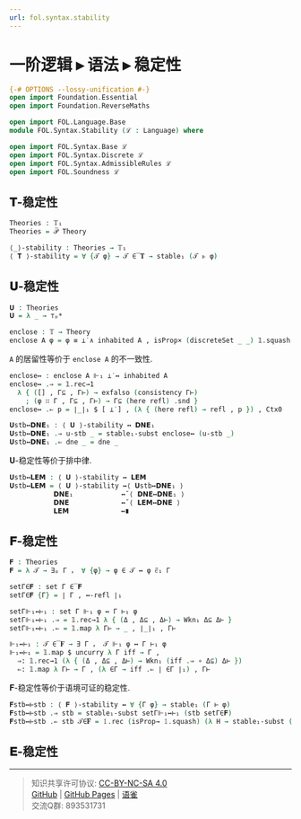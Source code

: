 ```yaml
---
url: fol.syntax.stability
---
```


# 一阶逻辑 ▸ 语法 ▸ 稳定性

```agda
{-# OPTIONS --lossy-unification #-}
open import Foundation.Essential
open import Foundation.ReverseMaths

open import FOL.Language.Base
module FOL.Syntax.Stability (ℒ : Language) where

open import FOL.Syntax.Base ℒ
open import FOL.Syntax.Discrete ℒ
open import FOL.Syntax.AdmissibleRules ℒ
open import FOL.Soundness ℒ
```

## 𝐓-稳定性

```agda
Theories : 𝕋₁
Theories = 𝒫̅ Theory
```

```agda
⟨_⟩-stability : Theories → 𝕋₁
⟨ 𝐓 ⟩-stability = ∀ {𝒯 φ} → 𝒯 ∈̅ 𝐓 → stable₁ (𝒯 ⊩ φ)
```

## 𝐔-稳定性

```agda
𝐔 : Theories
𝐔 = λ _ → ⊤ₚ*
```

```agda
enclose : 𝕋 → Theory
enclose A φ = φ ≡ ⊥̇ ∧ inhabited A , isProp× (discreteSet _ _) 𝟙.squash
```

`A` 的居留性等价于 `enclose A` 的不一致性.

```agda
enclose↔ : enclose A ⊩₁ ⊥̇ ↔ inhabited A
enclose↔ .⇒ = 𝟙.rec→1
  λ { ([] , Γ⊆ , Γ⊢) → exfalso (consistency Γ⊢)
    ; (φ ∷ Γ , Γ⊆ , Γ⊢) → Γ⊆ (here refl) .snd }
enclose↔ .⇐ p = ∣_∣₁ $ [ ⊥̇ ] , (λ { (here refl) → refl , p }) , Ctx0
```

```agda
𝐔stb↔𝗗𝗡𝗘₁ : ⟨ 𝐔 ⟩-stability ↔ 𝗗𝗡𝗘₁
𝐔stb↔𝗗𝗡𝗘₁ .⇒ u-stb _ = stable₁-subst enclose↔ (u-stb _)
𝐔stb↔𝗗𝗡𝗘₁ .⇐ dne _ = dne _
```

𝐔-稳定性等价于排中律.

```agda
𝐔stb↔𝗟𝗘𝗠 : ⟨ 𝐔 ⟩-stability ↔ 𝗟𝗘𝗠
𝐔stb↔𝗟𝗘𝗠 = ⟨ 𝐔 ⟩-stability ↔⟨ 𝐔stb↔𝗗𝗡𝗘₁ ⟩
           𝗗𝗡𝗘₁            ↔˘⟨ 𝗗𝗡𝗘↔𝗗𝗡𝗘₁ ⟩
           𝗗𝗡𝗘             ↔˘⟨ 𝗟𝗘𝗠↔𝗗𝗡𝗘 ⟩
           𝗟𝗘𝗠             ↔∎
```

## 𝐅-稳定性

```agda
𝐅 : Theories
𝐅 = λ 𝒯 → ∃ₚ Γ ， ∀ {φ} → φ ∈ 𝒯 ↔ φ ∈͆₁ Γ
```

```agda
setΓ∈𝐅 : set Γ ∈̅ 𝐅
setΓ∈𝐅 {Γ} = ∣ Γ , ↔-refl ∣₁
```

```agda
setΓ⊩₁↔⊢₁ : set Γ ⊩₁ φ ↔ Γ ⊢₁ φ
setΓ⊩₁↔⊢₁ .⇒ = 𝟙.rec→1 λ { (Δ , Δ⊆ , Δ⊢) → Wkn₁ Δ⊆ Δ⊢ }
setΓ⊩₁↔⊢₁ .⇐ = 𝟙.map λ Γ⊢ → _ , ∣_∣₁ , Γ⊢
```

```agda
⊩₁↔⊢₁ : 𝒯 ∈̅ 𝐅 → ∃ Γ ， 𝒯 ⊩₁ φ ↔ Γ ⊢₁ φ
⊩₁↔⊢₁ = 𝟙.map $ uncurry λ Γ iff → Γ ,
  ⇒: 𝟙.rec→1 (λ { (Δ , Δ⊆ , Δ⊢) → Wkn₁ (iff .⇒ ∘ Δ⊆) Δ⊢ })
  ⇐: 𝟙.map λ Γ⊢ → Γ , (λ ∈Γ → iff .⇐ ∣ ∈Γ ∣₁) , Γ⊢
```

𝐅-稳定性等价于语境可证的稳定性.

```agda
𝐅stb↔⊢stb : ⟨ 𝐅 ⟩-stability ↔ ∀ {Γ φ} → stable₁ (Γ ⊢ φ)
𝐅stb↔⊢stb .⇒ stb = stable₁-subst setΓ⊩₁↔⊢₁ (stb setΓ∈𝐅)
𝐅stb↔⊢stb .⇐ stb 𝒯∈̅𝐅 = 𝟙.rec (isProp→ 𝟙.squash) (λ H → stable₁-subst (↔-sym $ H .snd) stb) (⊩₁↔⊢₁ 𝒯∈̅𝐅)
```

## 𝐄-稳定性

---
> 知识共享许可协议: [CC-BY-NC-SA 4.0](https://creativecommons.org/licenses/by-nc-sa/4.0/deed.zh)  
> [GitHub](https://github.com/choukh/MetaLogic/blob/main/src/FOL/Syntax/Stability.lagda.md) | [GitHub Pages](https://choukh.github.io/MetaLogic/FOL.Syntax.Stability.html) | [语雀](https://www.yuque.com/ocau/metalogic/fol.syntax.stability)  
> 交流Q群: 893531731
